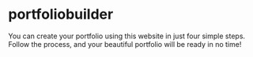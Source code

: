 # portfoliobuilder

You can create your portfolio using this website in just four simple steps. Follow the process, and your beautiful portfolio will be ready in no time!
